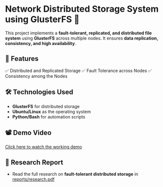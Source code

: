 # Network Distributed Storage System using GlusterFS 🚀

This project implements a **fault-tolerant, replicated, and distributed file system** using **GlusterFS** across multiple nodes. It ensures **data replication, consistency, and high availability**.

## 🔹 Features
✅ Distributed and Replicated Storage  ✅ Fault Tolerance across Nodes  ✅ Consistency among the Nodes


## 🛠️ Technologies Used
- **GlusterFS** for distributed storage  
- **Ubuntu/Linux** as the operating system  
- **Python/Bash** for automation scripts  

## 📽️ Demo Video
[Click here to watch the working demo](https://youtu.be/your-video-link)

## 📄 Research Report
- Read the full research on **fault-tolerant distributed storage** in [reports/research.pdf](reports/research.pdf)
